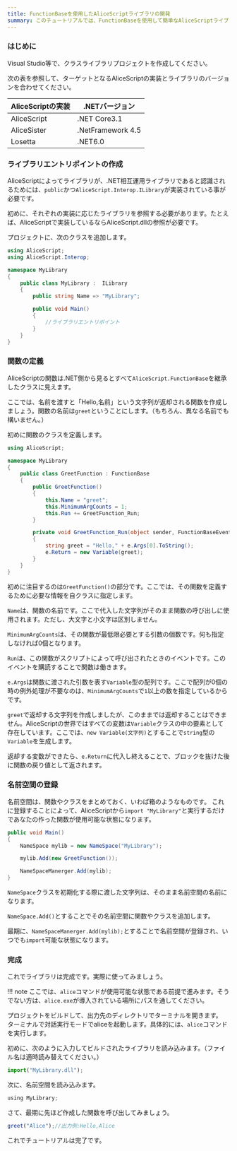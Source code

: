 ```yaml
---
title: FunctionBaseを使用したAliceScriptライブラリの開発
summary: このチュートリアルでは、FunctionBaseを使用して簡単なAliceScriptライブラリを作成することで.NETライブラリがどのようにAliceScriptで動作するかを学習します。
---
```


### はじめに
Visual Studio等で、クラスライブラリプロジェクトを作成してください。

次の表を参照して、ターゲットとなるAliceScriptの実装とライブラリのバージョンを合わせてください。

|AliceScriptの実装|.NETバージョン|
|---|---|
|AliceScript|.NET Core3.1|
|AliceSister|.NetFramework 4.5|
|Losetta|.NET6.0|

### ライブラリエントリポイントの作成
AliceScriptによってライブラリが、.NET相互運用ライブラリであると認識されるためには、`public`かつ`AliceScript.Interop.ILibrary`が実装されている事が必要です。

初めに、それぞれの実装に応じたライブラリを参照する必要があります。たとえば、AliceScriptで実装しているならAliceScript.dllの参照が必要です。

プロジェクトに、次のクラスを追加します。

```csharp title="MyLibrary.cs"
using AliceScript;
using AliceScript.Interop;

namespace MyLibrary
{
    public class MyLibrary :  ILibrary
    {
        public string Name => "MyLibrary";

        public void Main()
        {
            //ライブラリエントリポイント
        }
    }
}

```

### 関数の定義
AliceScriptの関数は.NET側から見るとすべて`AliceScript.FunctionBase`を継承したクラスに見えます。

ここでは、名前を渡すと「Hello,名前」という文字列が返却される関数を作成しましょう。関数の名前は`greet`ということにします。（もちろん、異なる名前でも構いません。）

初めに関数のクラスを定義します。

```csharp title="MyLibrary.cs"
using AliceScript;

namespace MyLibrary
{
    public class GreetFunction : FunctionBase
    {
        public GreetFunction()
        {
            this.Name = "greet";
            this.MinimumArgCounts = 1;
            this.Run += GreetFunction_Run;
        }

        private void GreetFunction_Run(object sender, FunctionBaseEventArgs e)
        {
            string greet = "Hello," + e.Args[0].ToString();
            e.Return = new Variable(greet);
        }
    }
}

```

初めに注目するのは`GreetFunction()`の部分です。ここでは、その関数を定義するために必要な情報を自クラスに指定します。

`Name`は、関数の名前です。ここで代入した文字列がそのまま関数の呼び出しに使用されます。ただし、大文字と小文字は区別しません。

`MinimumArgCounts`は、その関数が最低限必要とする引数の個数です。何も指定しなければ0個となります。

`Run`は、この関数がスクリプトによって呼び出されたときのイベントです。このイベントを購読することで関数は働きます。

`e.Args`は関数に渡された引数を表す`Variable`型の配列です。ここで配列が0個の時の例外処理が不要なのは、`MinimumArgCounts`で`1`以上の数を指定しているからです。

`greet`で返却する文字列を作成しましたが、このままでは返却することはできません。AliceScriptの世界ではすべての変数は`Variable`クラスの中の要素として存在しています。ここでは、`new Variable(文字列)`とすることで`string`型の`Variable`を生成します。

返却する変数ができたら、`e.Return`に代入し終えることで、ブロックを抜けた後に関数の戻り値として返されます。

### 名前空間の登録
名前空間は、関数やクラスをまとめておく、いわば箱のようなものです。
これに登録することによって、AliceScriptから`import "MyLibrary"`と実行するだけであなたの作った関数が使用可能な状態になります。

```csharp title="MyLibrary.cs"
public void Main()
{
    NameSpace mylib = new NameSpace("MyLibrary");

    mylib.Add(new GreetFunction());

    NameSpaceManerger.Add(mylib);
}
```

`NameSpace`クラスを初期化する際に渡した文字列は、そのまま名前空間の名前になります。

`NameSpace.Add()`とすることでその名前空間に関数やクラスを追加します。

最期に、`NameSpaceManerger.Add(mylib);`とすることで名前空間が登録され、いつでも`import`可能な状態になります。

### 完成
これでライブラリは完成です。実際に使ってみましょう。

!!! note
    ここでは、`alice`コマンドが使用可能な状態である前提で進みます。そうでない方は、`alice.exe`が導入されている場所にパスを通してください。

プロジェクトをビルドして、出力先のディレクトリでターミナルを開きます。
ターミナルで対話実行モードでaliceを起動します。具体的には、`alice`コマンドを実行します。

初めに、次のように入力してビルドされたライブラリを読み込みます。（ファイル名は適時読み替えてください。）

```js title="AliceScript"
import("MyLibrary.dll");
```

次に、名前空間を読み込みます。

```js title="AliceScript"
using MyLibrary;
```

さて、最期に先ほど作成した関数を呼び出してみましょう。

```js title="AliceScript"
greet("Alice");//出力例:Hello,Alice
```

これでチュートリアルは完了です。

